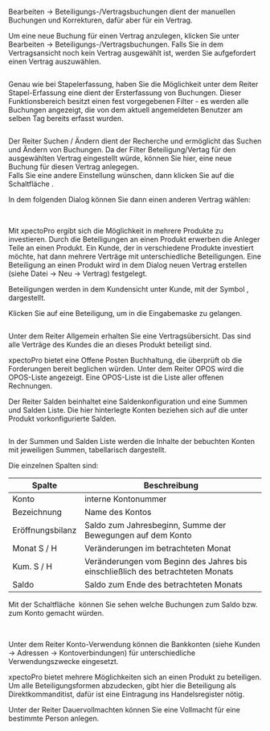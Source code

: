 Bearbeiten → Beteiligungs-/Vertragsbuchungen dient der manuellen Buchungen und Korrekturen, dafür aber für ein Vertrag.

Um eine neue Buchung für einen Vertrag anzulegen, klicken Sie unter Bearbeiten → Beteiligungs-/Vertragsbuchungen. Falls Sie in dem Vertragsansicht noch kein Vertrag ausgewählt ist, werden Sie aufgefordert einen Vertrag auszuwählen.

<img src="http://xpecto.github.io/docs/img/img_1439988459598.png" alt="" title="">

Genau wie bei Stapelerfassung, haben Sie die Möglichkeit unter dem Reiter Stapel-Erfassung eine dient der Ersterfassung von Buchungen. Dieser Funktionsbereich besitzt einen fest vorgegebenen Filter - es werden alle Buchungen angezeigt, die von dem aktuell angemeldeten Benutzer am selben Tag bereits erfasst wurden.

<img src="http://xpecto.github.io/docs/img/img_1439989206664.png" alt="" title="">

Der Reiter Suchen / Ändern dient der Recherche und ermöglicht das Suchen und Ändern von Buchungen. Da der Filter Beteiligung/Vertag für den ausgewählten Vertrag eingestellt würde, können Sie hier, eine neue Buchung für diesen Vertrag anlegegen.  <br>
Falls Sie eine andere Einstellung wünschen, dann klicken Sie auf die Schaltfläche <img src="http://xpecto.github.io/docs/img/img_1439989237781.png" alt="" title="">.

In dem folgenden Dialog können Sie dann einen anderen Vertrag wählen:

<img src="http://xpecto.github.io/docs/img/img_1439988547192.png" alt="" title="">

<img src="http://xpecto.github.io/docs/img/img_1439991361575.png" alt="" title="">


Mit xpectoPro ergibt sich die Möglichkeit in mehrere Produkte zu investieren. Durch die Beteiligungen an einen Produkt erwerben die Anleger Teile an einen Produkt. Ein Kunde, der in verschiedene Produkte investiert möchte, hat dann mehrere Verträge mit unterschiedliche Beteiligungen. 
Eine Beteiligung an einen Produkt wird in dem Dialog neuen Vertrag erstellen (siehe Datei → Neu → Vertrag) festgelegt.

Beteiligungen werden in dem Kundensicht unter Kunde, mit der Symbol <img src="http://xpecto.github.io/docs/img/img_1439978235195.png" alt="" title="">, dargestellt.  

Klicken Sie auf eine Beteiligung, um in die Eingabemaske zu gelangen.

<img src="http://xpecto.github.io/docs/img/img_1438780567378.png" alt="" title="">

Unter dem Reiter Allgemein  erhalten Sie eine Vertragsübersicht. Das sind alle Verträge des Kundes die an dieses Produkt beteiligt sind.

xpectoPro bietet eine Offene Posten Buchhaltung, die überprüft ob die Forderungen bereit beglichen würden. Unter dem Reiter OPOS wird die OPOS-Liste angezeigt. Eine OPOS-Liste ist die Liste aller offenen Rechnungen. 

Der Reiter Salden beinhaltet eine Saldenkonfiguration und eine Summen und Salden Liste. Die hier hinterlegte Konten beziehen sich auf die unter Produkt vorkonfigurierte Salden.

<img src="http://xpecto.github.io/docs/img/img_1439903745722.png" alt="" title="">

In der Summen und Salden Liste werden die Inhalte der bebuchten Konten mit jeweiligen Summen, tabellarisch dargestellt.

Die einzelnen Spalten sind:




  |Spalte| Beschreibung|
|----|----|
|Konto |interne Kontonummer|
|Bezeichnung|Name des Kontos|
|Eröffnungsbilanz|Saldo zum Jahresbeginn, Summe der Bewegungen auf dem Konto|
|Monat S / H |Veränderungen im betrachteten Monat|
|Kum. S / H |Veränderungen vom Beginn des Jahres bis einschließlich des betrachteten Monats|
|Saldo|Saldo zum Ende des betrachteten Monats|

Mit der Schaltfläche <img src="http://xpecto.github.io/docs/img/img_1439980233293.png" alt="" title=""> können Sie sehen welche Buchungen zum Saldo bzw. zum Konto gemacht würden.

<img src="http://xpecto.github.io/docs/img/img_1439905236293.png" alt="" title="">

<img src="http://xpecto.github.io/docs/img/img_1439905104073.png" alt="" title="">

Unter dem Reiter Konto-Verwendung können die Bankkonten (siehe Kunden → Adressen → Kontoverbindungen) für unterschiedliche Verwendungszwecke eingesetzt.

xpectoPro bietet mehrere Möglichkeiten sich an einen Produkt zu beteiligen.  Um alle Beteiligungsformen abzudecken, gibt hier die Beteiligung als Direktkommanditist, dafür ist eine Eintragung ins Handelsregister nötig. 

Unter der Reiter Dauervollmachten können Sie eine Vollmacht für eine bestimmte Person anlegen.